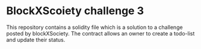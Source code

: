 # BlockXScoiety challenge 3

This repository contains a solidity file which is a solution to a challenge posted by blockXSociety. The contract allows an owner to create a todo-list and update their status.
